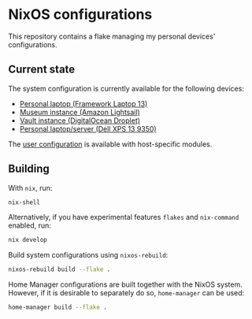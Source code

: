 # NixOS configurations

This repository contains a flake managing my personal devices' configurations.

## Current state

The system configuration is currently available for the following devices:

- [Personal laptop (Framework Laptop 13)](./hosts/framework/default.nix)
- [Museum instance (Amazon Lightsail)](./hosts/museum/default.nix)
- [Vault instance (DigitalOcean Droplet)](./hosts/vault/default.nix)
- [Personal laptop/server (Dell XPS 13 9350)](./hosts/xps13/default.nix)

The [user configuration](./home/lyuk98/) is available with host-specific modules.

## Building

With `nix`, run:

```sh
nix-shell
```

Alternatively, if you have experimental features `flakes` and `nix-command` enabled, run:

```sh
nix develop
```

Build system configurations using `nixos-rebuild`:

```sh
nixos-rebuild build --flake .
```

Home Manager configurations are built together with the NixOS system. However, if it is desirable to separately do so, `home-manager` can be used:

```sh
home-manager build --flake .
```

